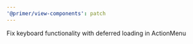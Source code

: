 ```yaml
---
'@primer/view-components': patch
---
```


Fix keyboard functionality with deferred loading in ActionMenu
